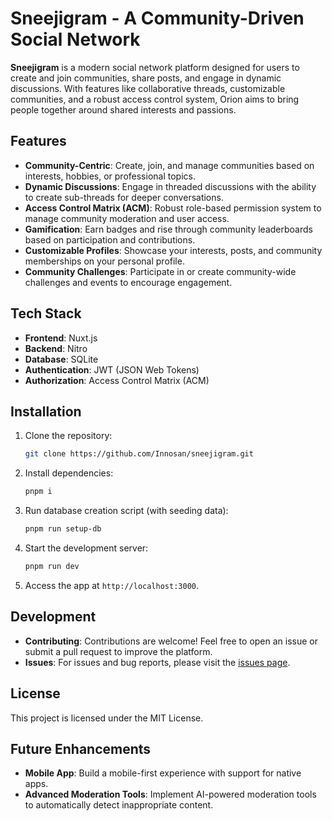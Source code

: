 # Sneejigram - A Community-Driven Social Network

**Sneejigram** is a modern social network platform designed for users to create and join communities, share posts, and engage in dynamic discussions. With features like collaborative threads, customizable communities, and a robust access control system, Orion aims to bring people together around shared interests and passions.

## Features

- **Community-Centric**: Create, join, and manage communities based on interests, hobbies, or professional topics.
- **Dynamic Discussions**: Engage in threaded discussions with the ability to create sub-threads for deeper conversations.
- **Access Control Matrix (ACM)**: Robust role-based permission system to manage community moderation and user access.
- **Gamification**: Earn badges and rise through community leaderboards based on participation and contributions.
- **Customizable Profiles**: Showcase your interests, posts, and community memberships on your personal profile.
- **Community Challenges**: Participate in or create community-wide challenges and events to encourage engagement.

## Tech Stack

- **Frontend**: Nuxt.js
- **Backend**: Nitro
- **Database**: SQLite
- **Authentication**: JWT (JSON Web Tokens)
- **Authorization**: Access Control Matrix (ACM)
  
## Installation

1. Clone the repository:

    ```bash
    git clone https://github.com/Innosan/sneejigram.git
    ```

2. Install dependencies:

    ```bash
    pnpm i
    ```

3. Run database creation script (with seeding data):

    ```bash
    pnpm run setup-db
    ```

4. Start the development server:

    ```bash
    pnpm run dev
    ```

5. Access the app at `http://localhost:3000`.

## Development

- **Contributing**: Contributions are welcome! Feel free to open an issue or submit a pull request to improve the platform.
- **Issues**: For issues and bug reports, please visit the [issues page](https://github.com/yourusername/Orion-Social-Network/issues).

## License

This project is licensed under the MIT License.

## Future Enhancements

- **Mobile App**: Build a mobile-first experience with support for native apps.
- **Advanced Moderation Tools**: Implement AI-powered moderation tools to automatically detect inappropriate content.
